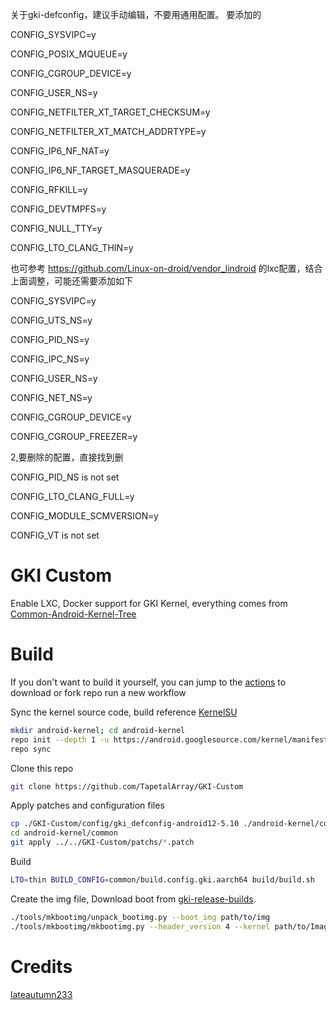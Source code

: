 
关于gki-defconfig，建议手动编辑，不要用通用配置。
要添加的

CONFIG_SYSVIPC=y

CONFIG_POSIX_MQUEUE=y

CONFIG_CGROUP_DEVICE=y

CONFIG_USER_NS=y

CONFIG_NETFILTER_XT_TARGET_CHECKSUM=y

CONFIG_NETFILTER_XT_MATCH_ADDRTYPE=y

CONFIG_IP6_NF_NAT=y

CONFIG_IP6_NF_TARGET_MASQUERADE=y

CONFIG_RFKILL=y

CONFIG_DEVTMPFS=y

CONFIG_NULL_TTY=y

CONFIG_LTO_CLANG_THIN=y

也可参考
https://github.com/Linux-on-droid/vendor_lindroid
的lxc配置，结合上面调整，可能还需要添加如下

CONFIG_SYSVIPC=y

CONFIG_UTS_NS=y

CONFIG_PID_NS=y

CONFIG_IPC_NS=y

CONFIG_USER_NS=y

CONFIG_NET_NS=y

CONFIG_CGROUP_DEVICE=y

CONFIG_CGROUP_FREEZER=y



2,要删除的配置，直接找到删

CONFIG_PID_NS is not set

CONFIG_LTO_CLANG_FULL=y

CONFIG_MODULE_SCMVERSION=y

CONFIG_VT is not set




# GKI Custom

Enable LXC, Docker support for GKI Kernel, everything comes from [Common-Android-Kernel-Tree](https://github.com/lateautumn233/Common-Android-Kernel-Tree)

# Build

If you don't want to build it yourself, you can jump to the [actions](https://github.com/TapetalArray/GKI-Custom/actions) to download or fork repo run a new workflow

Sync the kernel source code, build reference [KernelSU](https://kernelsu.org/guide/how-to-build.html)

```bash
mkdir android-kernel; cd android-kernel
repo init --depth 1 -u https://android.googlesource.com/kernel/manifest -b [BRANCH]
repo sync
```

Clone this repo

```bash
git clone https://github.com/TapetalArray/GKI-Custom
```

Apply patches and configuration files

```bash
cp ./GKI-Custom/config/gki_defconfig-android12-5.10 ./android-kernel/common/arch/arm64/configs/gki_defconfig
cd android-kernel/common
git apply ../../GKI-Custom/patchs/*.patch
```

Build

```bash
LTO=thin BUILD_CONFIG=common/build.config.gki.aarch64 build/build.sh
```

Create the img file, Download boot from [gki-release-builds](https://source.android.com/docs/core/architecture/kernel/gki-release-builds).

```bash
./tools/mkbootimg/unpack_bootimg.py --boot_img path/to/img
./tools/mkbootimg/mkbootimg.py --header_version 4 --kernel path/to/Image --ramdisk path/to/ramdisk --os_version [OS_VERSION] --os_patch_level [OS_PATCH_LEVEL] -o path/to/img
```

# Credits

[lateautumn233](https://github.com/lateautumn233)
